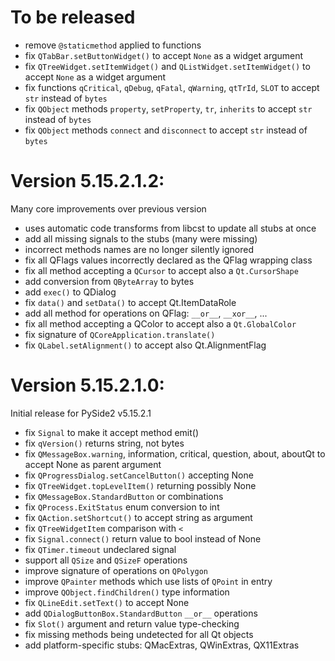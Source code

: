 
To be released
==============
* remove `@staticmethod` applied to functions
* fix `QTabBar.setButtonWidget()` to accept `None` as a widget argument
* fix `QTreeWidget.setItemWidget()`  and `QListWidget.setItemWidget()` to accept `None` as a widget argument
* fix functions `qCritical`, `qDebug`, `qFatal`, `qWarning`, `qtTrId`, `SLOT` to accept `str` instead of `bytes`
* fix `QObject` methods `property`, `setProperty`, `tr`, `inherits` to accept `str` instead of `bytes`
* fix `QObject` methods `connect` and `disconnect` to accept `str` instead of `bytes`


Version 5.15.2.1.2:
===================
Many core improvements over previous version

* uses automatic code transforms from libcst to update all stubs at once
* add all missing signals to the stubs (many were missing)
* incorrect methods names are no longer silently ignored
* fix all QFlags values incorrectly declared as the QFlag wrapping class
* fix all method accepting a `QCursor` to accept also a `Qt.CursorShape`
* add conversion from `QByteArray` to bytes
* add `exec()` to QDialog
* fix `data()` and `setData()` to accept Qt.ItemDataRole
* add all method for operations on QFlag: `__or__`, `__xor__`, ...
* fix all method accepting a QColor to accept also a `Qt.GlobalColor`
* fix signature of `QCoreApplication.translate()`
* fix `QLabel.setAlignment()` to accept also Qt.AlignmentFlag


Version 5.15.2.1.0:
===================
Initial release for PySide2 v5.15.2.1

* fix `Signal` to make it accept method emit()
* fix `qVersion()` returns string, not bytes
* fix `QMessageBox.warning`, information, critical, question, about, aboutQt to accept None as parent argument
* fix `QProgressDialog.setCancelButton()` accepting None
* fix `QTreeWidget.topLevelItem()` returning possibly None
* fix `QMessageBox.StandardButton` or combinations
* fix `QProcess.ExitStatus` enum conversion to int
* fix `QAction.setShortcut()` to accept string as argument
* fix `QTreeWidgetItem` comparison with `<` 
* fix `Signal.connect()` return value to bool instead of None
* fix `QTimer.timeout` undeclared signal
* support all `QSize` and `QSizeF` operations
* improve signature of operations on `QPolygon`
* improve `QPainter` methods which use lists of `QPoint` in entry
* improve `QObject.findChildren()` type information
* fix `QLineEdit.setText()` to accept None
* add `QDialogButtonBox.StandardButton` `__or__` operations
* fix `Slot()` argument and return value type-checking
* fix missing methods being undetected for all Qt objects
* add platform-specific stubs: QMacExtras, QWinExtras, QX11Extras
